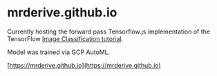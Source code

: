# mrderive.github.io

Currently hosting the forward pass Tensorflow.js implementation of the TensorFlow [Image Classification tutorial](https://www.tensorflow.org/tutorials/images/classification).

Model was trained via GCP AutoML.

[https://mrderive.github.io](https://mrderive.github.io)
